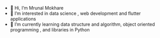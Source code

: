 - 👋 Hi, I’m Mrunal Mokhare
- 👀 I’m interested in data science , web development and flutter applications
- 🌱 I’m currently learning data structure and algorithm, object oriented programming , and libraries in Python

